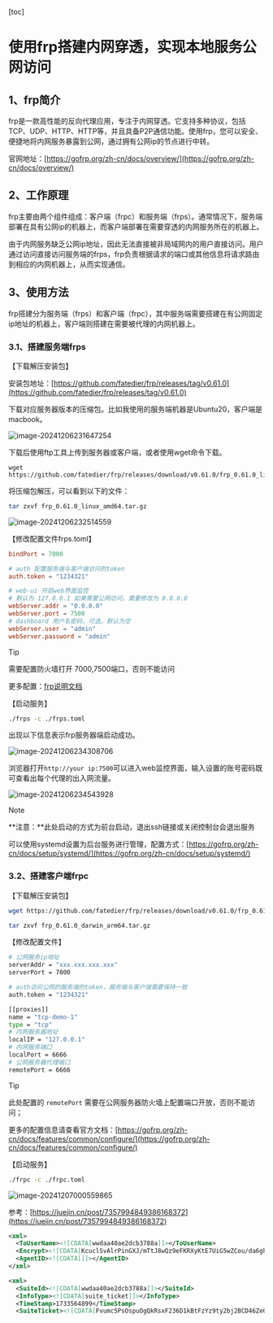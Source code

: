 [toc]

# 使用frp搭建内网穿透，实现本地服务公网访问

## 1、frp简介

frp是一款高性能的反向代理应用，专注于内网穿透。它支持多种协议，包括TCP、UDP、HTTP、HTTP等，并且具备P2P通信功能。使用frp，您可以安全、便捷地将内网服务暴露到公网，通过拥有公网ip的节点进行中转。

官网地址：[https://gofrp.org/zh-cn/docs/overview/](https://gofrp.org/zh-cn/docs/overview/)

## 2、工作原理

frp主要由两个组件组成：客户端（frpc）和服务端（frps）。通常情况下，服务端部署在具有公网ip的机器上，而客户端部署在需要穿透的内网服务所在的机器上。

由于内网服务缺乏公网ip地址，因此无法直接被非局域网内的用户直接访问。用户通过访问直接访问服务端的frps，frp负责根据请求的端口或其他信息将请求路由到相应的内网机器上，从而实现通信。

## 3、使用方法

frp搭建分为服务端（frps）和客户端（frpc），其中服务端需要搭建在有公网固定ip地址的机器上，客户端则搭建在需要被代理的内网机器上。

### 3.1、搭建服务端frps

【下载解压安装包】

安装包地址：[https://github.com/fatedier/frp/releases/tag/v0.61.0](https://github.com/fatedier/frp/releases/tag/v0.61.0)

下载对应服务器版本的压缩包。比如我使用的服务端机器是Ubuntu20，客户端是macbook。

![image-20241206231647254](https://fastly.jsdelivr.net/gh/lqyspace/mypic@master/img1/202412062316304.png)

下载后使用ftp工具上传到服务器或客户端，或者使用wget命令下载。

```shell
wget https://github.com/fatedier/frp/releases/download/v0.61.0/frp_0.61.0_linux_amd64.tar.gz
```

将压缩包解压，可以看到以下的文件：

```bash
tar zxvf frp_0.61.0_linux_amd64.tar.gz
```

![image-20241206232514559](https://fastly.jsdelivr.net/gh/lqyspace/mypic@master/img1/202412062325585.png)

【修改配置文件frps.toml】

```toml
bindPort = 7000

# auth 配置服务端与客户端访问的token
auth.token = "1234321"

# web-ui 开启web界面监控
# 默认为 127.0.0.1 如果需要公网访问，需要修改为 0.0.0.0
webServer.addr = "0.0.0.0"
webServer.port = 7500
# dashboard 用户名密码，可选，默认为空
webServer.user = "admin"
webServer.password = "admin"
```

> [!tip]
>
> 需要配置防火墙打开 7000,7500端口，否则不能访问
>
> 更多配置：[frp说明文档](https://gofrp.org/zh-cn/docs/features/common/configure/)

【启动服务】

```bash
./frps -c ./frps.toml
```

出现以下信息表示frp服务器端启动成功。

![image-20241206234308706](https://fastly.jsdelivr.net/gh/lqyspace/mypic@master/img1/202412062343733.png)

浏览器打开`http://your ip:7500`可以进入web监控界面，输入设置的账号密码既可查看出每个代理的出入网流量。

![image-20241206234543928](https://fastly.jsdelivr.net/gh/lqyspace/mypic@master/img1/202412062345954.png)

> [!note]
>
> **注意：**此处启动的方式为前台启动，退出ssh链接或关闭控制台会退出服务
>
> 可以使用systemd设置为后台服务进行管理，配置方式：[https://gofrp.org/zh-cn/docs/setup/systemd/](https://gofrp.org/zh-cn/docs/setup/systemd/)

### 3.2、搭建客户端frpc

【下载解压安装包】

```bash
wget https://github.com/fatedier/frp/releases/download/v0.61.0/frp_0.61.0_darwin_arm64.tar.gz

tar zxvf frp_0.61.0_darwin_arm64.tar.gz
```

【修改配置文件】

```bash
# 公网服务ip地址
serverAddr = "xxx.xxx.xxx.xxx"
serverPort = 7000

# auth访问公网的服务端的token，服务端与客户端需要保持一致
auth.token = "1234321"

[[proxies]]
name = "tcp-demo-1"
type = "tcp"
# 内网服务器地址
localIP = "127.0.0.1"
# 内网服务端口
localPort = 6666
# 公网服务器代理端口
remotePort = 6666
```

> [!tip]
>
> 此处配置的 `remotePort` 需要在公网服务器防火墙上配置端口开放，否则不能访问；
>
> 更多的配置信息请查看官方文档：[https://gofrp.org/zh-cn/docs/features/common/configure/](https://gofrp.org/zh-cn/docs/features/common/configure/)

【启动服务】

```bash
./frpc -c ./frpc.toml
```

![image-20241207000559865](https://fastly.jsdelivr.net/gh/lqyspace/mypic@master/img1/202412070005902.png)

参考：[https://juejin.cn/post/7357994849386168372](https://juejin.cn/post/7357994849386168372)

```xml
<xml>
  <ToUserName><![CDATA[wwdaa40ae2dcb3788a]]></ToUserName>
  <Encrypt><![CDATA[KcuclSvAlrPinGXJ/mTtJ8wQz9eFKRXyKtE7UiG5wZCou/da6ghfpySoTdZjzBYt645FjHS7g29AFYZoWFYMhe4n4SaXtg7vWkt62gyYLH4/uM3aMYwV2KhqVmKDQ+WEmv3WUmAHAvEOi8ghfdnj6SY70AHq4XwTBXQ2aYIEIjzx+ecWeKBgbcUDJhGCG2k31IVQrDQgmL3IFNlLCXTPgbMK0A+RhRTXtmzIc6FrSrSY86BhEQgLHiky72mHwZTo6OWcR3hjsYO0Th6JXkKo8yPGlaWWrNaNIS7ASxzN5a8fB59xeUKlRCE6UfGdnmKQMuq88pUFYRUjfH7XCFwRYL/lIE8S0K8XhHoHY4Tm+ZtRYaDxht6bGYHUaYGW7TbA]]></Encrypt>
  <AgentID><![CDATA[]]></AgentID>
</xml>
```

```xml
<xml>
  <SuiteId><![CDATA[wwdaa40ae2dcb3788a]]></SuiteId>
  <InfoType><![CDATA[suite_ticket]]></InfoType>
  <TimeStamp>1733564899</TimeStamp>
  <SuiteTicket><![CDATA[Fvumc5PsOspuOgQkRsxF236D1kBtFzYz9ty2bj2BCD46ZeOXHEPFZx3rjbiairg4]]></SuiteTicket></xml>
```

